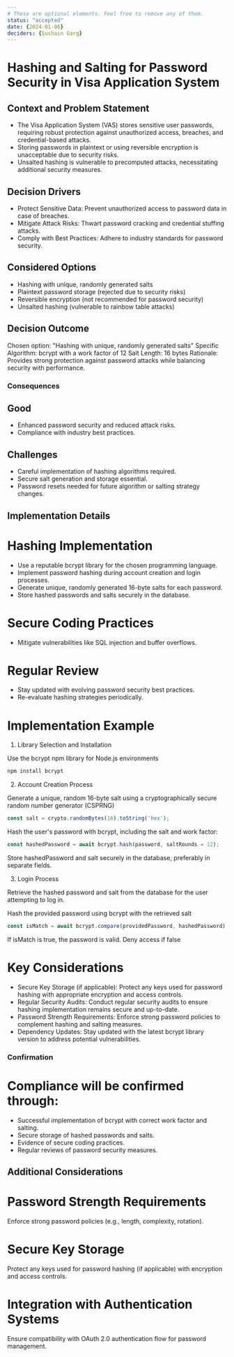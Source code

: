 ```yaml
---
# These are optional elements. Feel free to remove any of them.
status: "accepted"
date: {2024-01-06}
deciders: {Sushain Garg}
---
```

# Hashing and Salting for Password Security in Visa Application System

## Context and Problem Statement

* The Visa Application System (VAS) stores sensitive user passwords, requiring robust protection against unauthorized access, breaches, and credential-based attacks.
* Storing passwords in plaintext or using reversible encryption is unacceptable due to security risks.
* Unsalted hashing is vulnerable to precomputed attacks, necessitating additional security measures.

## Decision Drivers

* Protect Sensitive Data: Prevent unauthorized access to password data in case of breaches.
* Mitigate Attack Risks: Thwart password cracking and credential stuffing attacks.
* Comply with Best Practices: Adhere to industry standards for password security.

## Considered Options

* Hashing with unique, randomly generated salts
* Plaintext password storage (rejected due to security risks)
* Reversible encryption (not recommended for password security)
* Unsalted hashing (vulnerable to rainbow table attacks)

## Decision Outcome

Chosen option: "Hashing with unique, randomly generated salts"
Specific Algorithm: bcrypt with a work factor of 12
Salt Length: 16 bytes
Rationale: Provides strong protection against password attacks while balancing security with performance.   

### Consequences

## Good 

* Enhanced password security and reduced attack risks.
* Compliance with industry best practices.

## Challenges

* Careful implementation of hashing algorithms required.
* Secure salt generation and storage essential.
* Password resets needed for future algorithm or salting strategy changes.

## Implementation Details

# Hashing Implementation

* Use a reputable bcrypt library for the chosen programming language.
* Implement password hashing during account creation and login processes.
* Generate unique, randomly generated 16-byte salts for each password.
* Store hashed passwords and salts securely in the database.

# Secure Coding Practices

* Mitigate vulnerabilities like SQL injection and buffer overflows.

# Regular Review

* Stay updated with evolving password security best practices.
* Re-evaluate hashing strategies periodically.

# Implementation Example

1. Library Selection and Installation

Use the bcrypt npm library for Node.js environments

 ```bash
 npm install bcrypt
 ```
2. Account Creation Process

Generate a unique, random 16-byte salt using a cryptographically secure random number generator (CSPRNG)

```javascript
const salt = crypto.randomBytes(16).toString('hex');
```
Hash the user's password with bcrypt, including the salt and work factor:

```javascript
const hashedPassword = await bcrypt.hash(password, saltRounds = 12);
```
Store hashedPassword and salt securely in the database, preferably in separate fields.

3. Login Process

Retrieve the hashed password and salt from the database for the user attempting to log in.

Hash the provided password using bcrypt with the retrieved salt
```javascript
const isMatch = await bcrypt.compare(providedPassword, hashedPassword);
```
If isMatch is true, the password is valid. Deny access if false

# Key Considerations

* Secure Key Storage (if applicable): Protect any keys used for password hashing with appropriate encryption and access controls.
* Regular Security Audits: Conduct regular security audits to ensure hashing implementation remains secure and up-to-date.
* Password Strength Requirements: Enforce strong password policies to complement hashing and salting measures.
* Dependency Updates: Stay updated with the latest bcrypt library version to address potential vulnerabilities.


### Confirmation

# Compliance will be confirmed through:

* Successful implementation of bcrypt with correct work factor and salting.
* Secure storage of hashed passwords and salts.
* Evidence of secure coding practices.
* Regular reviews of password security measures.

## Additional Considerations

# Password Strength Requirements

Enforce strong password policies (e.g., length, complexity, rotation).

# Secure Key Storage

Protect any keys used for password hashing (if applicable) with encryption and access controls.

# Integration with Authentication Systems

Ensure compatibility with OAuth 2.0 authentication flow for password management.
